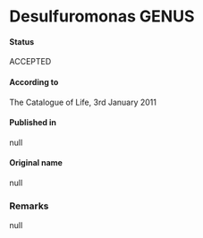 Desulfuromonas GENUS
=======

#### Status
ACCEPTED

#### According to
The Catalogue of Life, 3rd January 2011

#### Published in
null

#### Original name
null

### Remarks
null